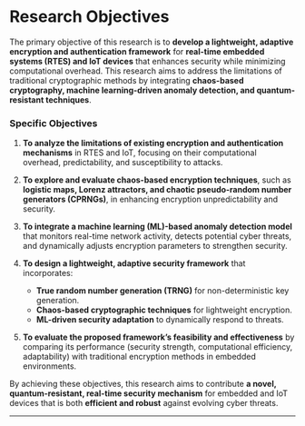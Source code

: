 

# **Research Objectives**

The primary objective of this research is to **develop a lightweight, adaptive encryption and authentication framework** for **real-time embedded systems (RTES) and IoT devices** that enhances security while minimizing computational overhead. This research aims to address the limitations of traditional cryptographic methods by integrating **chaos-based cryptography, machine learning-driven anomaly detection, and quantum-resistant techniques**.

### **Specific Objectives**

1. **To analyze the limitations of existing encryption and authentication mechanisms** in RTES and IoT, focusing on their computational overhead, predictability, and susceptibility to attacks.
    
2. **To explore and evaluate chaos-based encryption techniques**, such as **logistic maps, Lorenz attractors, and chaotic pseudo-random number generators (CPRNGs)**, in enhancing encryption unpredictability and security.
    
3. **To integrate a machine learning (ML)-based anomaly detection model** that monitors real-time network activity, detects potential cyber threats, and dynamically adjusts encryption parameters to strengthen security.
    
4. **To design a lightweight, adaptive security framework** that incorporates:
    
    - **True random number generation (TRNG)** for non-deterministic key generation.
    - **Chaos-based cryptographic techniques** for lightweight encryption.
    - **ML-driven security adaptation** to dynamically respond to threats.
5. **To evaluate the proposed framework’s feasibility and effectiveness** by comparing its performance (security strength, computational efficiency, adaptability) with traditional encryption methods in embedded environments.
    

By achieving these objectives, this research aims to contribute **a novel, quantum-resistant, real-time security mechanism** for embedded and IoT devices that is both **efficient and robust** against evolving cyber threats.

---
